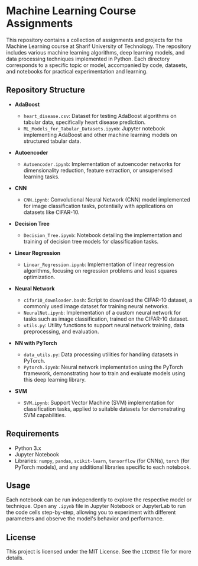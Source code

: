 # Machine Learning Course Assignments

This repository contains a collection of assignments and projects for the Machine Learning course at Sharif University of Technology. The repository includes various machine learning algorithms, deep learning models, and data processing techniques implemented in Python. Each directory corresponds to a specific topic or model, accompanied by code, datasets, and notebooks for practical experimentation and learning.

## Repository Structure

- **AdaBoost**
  - `heart_disease.csv`: Dataset for testing AdaBoost algorithms on tabular data, specifically heart disease prediction.
  - `ML_Models_for_Tabular_Datasets.ipynb`: Jupyter notebook implementing AdaBoost and other machine learning models on structured tabular data.

- **Autoencoder**
  - `Autoencoder.ipynb`: Implementation of autoencoder networks for dimensionality reduction, feature extraction, or unsupervised learning tasks.

- **CNN**
  - `CNN.ipynb`: Convolutional Neural Network (CNN) model implemented for image classification tasks, potentially with applications on datasets like CIFAR-10.

- **Decision Tree**
  - `Decision_Tree.ipynb`: Notebook detailing the implementation and training of decision tree models for classification tasks.

- **Linear Regression**
  - `Linear_Regression.ipynb`: Implementation of linear regression algorithms, focusing on regression problems and least squares optimization.

- **Neural Network**
  - `cifar10_downloader.bash`: Script to download the CIFAR-10 dataset, a commonly used image dataset for training neural networks.
  - `NeuralNet.ipynb`: Implementation of a custom neural network for tasks such as image classification, trained on the CIFAR-10 dataset.
  - `utils.py`: Utility functions to support neural network training, data preprocessing, and evaluation.

- **NN with PyTorch**
  - `data_utils.py`: Data processing utilities for handling datasets in PyTorch.
  - `Pytorch.ipynb`: Neural network implementation using the PyTorch framework, demonstrating how to train and evaluate models using this deep learning library.

- **SVM**
  - `SVM.ipynb`: Support Vector Machine (SVM) implementation for classification tasks, applied to suitable datasets for demonstrating SVM capabilities.

## Requirements

- Python 3.x
- Jupyter Notebook
- Libraries: `numpy`, `pandas`, `scikit-learn`, `tensorflow` (for CNNs), `torch` (for PyTorch models), and any additional libraries specific to each notebook.

## Usage

Each notebook can be run independently to explore the respective model or technique. Open any `.ipynb` file in Jupyter Notebook or JupyterLab to run the code cells step-by-step, allowing you to experiment with different parameters and observe the model's behavior and performance.

## License

This project is licensed under the MIT License. See the `LICENSE` file for more details.